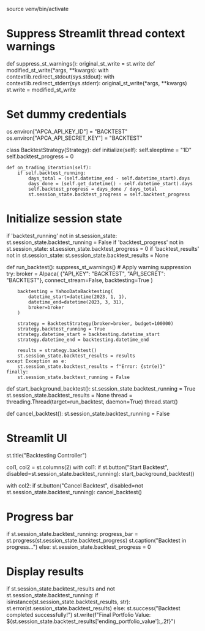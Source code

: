 source venv/bin/activate


# Suppress Streamlit thread context warnings
def suppress_st_warnings():
    original_st_write = st.write
    def modified_st_write(*args, **kwargs):
        with contextlib.redirect_stdout(sys.stdout):
            with contextlib.redirect_stderr(sys.stderr):
                original_st_write(*args, **kwargs)
    st.write = modified_st_write

# Set dummy credentials
os.environ["APCA_API_KEY_ID"] = "BACKTEST"
os.environ["APCA_API_SECRET_KEY"] = "BACKTEST"

class BacktestStrategy(Strategy):
    def initialize(self):
        self.sleeptime = "1D"
        self.backtest_progress = 0
        
    def on_trading_iteration(self):
        if self.backtest_running:
            days_total = (self.datetime_end - self.datetime_start).days
            days_done = (self.get_datetime() - self.datetime_start).days
            self.backtest_progress = days_done / days_total
            st.session_state.backtest_progress = self.backtest_progress

# Initialize session state
if 'backtest_running' not in st.session_state:
    st.session_state.backtest_running = False
if 'backtest_progress' not in st.session_state:
    st.session_state.backtest_progress = 0
if 'backtest_results' not in st.session_state:
    st.session_state.backtest_results = None

def run_backtest():
    suppress_st_warnings()  # Apply warning suppression
    try:
        broker = Alpaca(
            {"API_KEY": "BACKTEST", "API_SECRET": "BACKTEST"},
            connect_stream=False,
            backtesting=True
        )
        
        backtesting = YahooDataBacktesting(
            datetime_start=datetime(2023, 1, 1),
            datetime_end=datetime(2023, 3, 31),
            broker=broker
        )
        
        strategy = BacktestStrategy(broker=broker, budget=100000)
        strategy.backtest_running = True
        strategy.datetime_start = backtesting.datetime_start
        strategy.datetime_end = backtesting.datetime_end
        
        results = strategy.backtest()
        st.session_state.backtest_results = results
    except Exception as e:
        st.session_state.backtest_results = f"Error: {str(e)}"
    finally:
        st.session_state.backtest_running = False

def start_background_backtest():
    st.session_state.backtest_running = True
    st.session_state.backtest_results = None
    thread = threading.Thread(target=run_backtest, daemon=True)
    thread.start()

def cancel_backtest():
    st.session_state.backtest_running = False

# Streamlit UI
st.title("Backtesting Controller")

col1, col2 = st.columns(2)
with col1:
    if st.button("Start Backtest", disabled=st.session_state.backtest_running):
        start_background_backtest()

with col2:
    if st.button("Cancel Backtest", disabled=not st.session_state.backtest_running):
        cancel_backtest()

# Progress bar
if st.session_state.backtest_running:
    progress_bar = st.progress(st.session_state.backtest_progress)
    st.caption("Backtest in progress...")
else:
    st.session_state.backtest_progress = 0

# Display results
if st.session_state.backtest_results and not st.session_state.backtest_running:
    if isinstance(st.session_state.backtest_results, str):
        st.error(st.session_state.backtest_results)
    else:
        st.success("Backtest completed successfully!")
        st.write(f"Final Portfolio Value: ${st.session_state.backtest_results['ending_portfolio_value']:,.2f}")